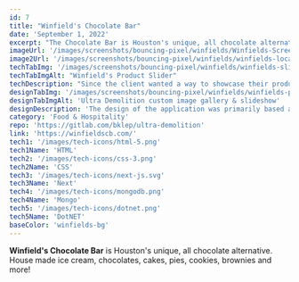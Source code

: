 ```yaml
---
id: 7
title: "Winfield's Chocolate Bar"
date: 'September 1, 2022'
excerpt: "The Chocolate Bar is Houston's unique, all chocolate alternative."
imageUrl: '/images/screenshots/bouncing-pixel/winfields/Winfields-Screenshot.png'
image2Url: '/images/screenshots/bouncing-pixel/winfields/winfields-locations-screenshot.png'
techTabImg: '/images/screenshots/bouncing-pixel/winfields/winfields-slider-screenshot.png'
techTabImgAlt: "Winfield's Product Slider"
techDescription: "Since the client wanted a way to showcase their products, but stay within their initial theme of a Wes Anderson feel--I utilized a React Slider library called 'Swiper', but customized it to fit their theme with curtains and hands that slide the products. <br /><br />There also is a custom admin dashboard that allows the client to add, edit, and delete products from the slider and products page."
designTabImg: '/images/screenshots/bouncing-pixel/winfields/winfields-products-screenshot.png'
designTabImgAlt: 'Ultra Demolition custom image gallery & slideshow'
designDescription: 'The design of the application was primarily based around their ever changing product line. I wanted to make sure that the products were the main focus of the site, so I created a custom image gallery and product modal to not only showcase their products, but also link to 3rd party companies to make ordering a breeze.'
category: 'Food & Hospitality'
repo: 'https://gitlab.com/bklep/ultra-demolition'
link: 'https://winfieldscb.com/'
tech1: '/images/tech-icons/html-5.png'
tech1Name: 'HTML'
tech2: '/images/tech-icons/css-3.png'
tech2Name: 'CSS'
tech3: '/images/tech-icons/next-js.svg'
tech3Name: 'Next'
tech4: '/images/tech-icons/mongodb.png'
tech4Name: 'Mongo'
tech5: '/images/tech-icons/dotnet.png'
tech5Name: 'DotNET'
baseColor: 'winfields-bg'
---
```


**Winfield's Chocolate Bar** is Houston's unique, all chocolate alternative. House made ice cream, chocolates, cakes,
pies, cookies, brownies and more!
